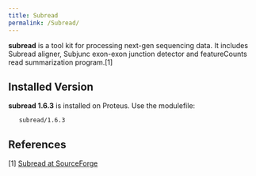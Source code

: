 ```yaml
---
title: Subread
permalink: /Subread/
---
```


**subread** is a tool kit for processing next-gen sequencing data. It
includes Subread aligner, Subjunc exon-exon junction detector and
featureCounts read summarization program.[1]

Installed Version
-----------------

**subread 1.6.3** is installed on Proteus. Use the modulefile:

`   subread/1.6.3`

References
----------

<references/>

[1] [Subread at SourceForge](https://sourceforge.net/projects/subread/)